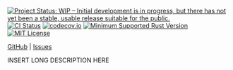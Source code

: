 [![Project Status: WIP – Initial development is in progress, but there has not yet been a stable, usable release suitable for the public.](https://www.repostatus.org/badges/latest/wip.svg)](https://www.repostatus.org/#wip)
[![CI Status](https://github.com/jwodder-test/cleesh/actions/workflows/test.yml/badge.svg)](https://github.com/jwodder-test/cleesh/actions/workflows/test.yml)
[![codecov.io](https://codecov.io/gh/jwodder-test/cleesh/branch/master/graph/badge.svg)](https://codecov.io/gh/jwodder-test/cleesh)
[![Minimum Supported Rust Version](https://img.shields.io/badge/MSRV-1.69-orange)](https://www.rust-lang.org)
[![MIT License](https://img.shields.io/github/license/jwodder-test/cleesh.svg)](https://opensource.org/licenses/MIT)

[GitHub](https://github.com/jwodder-test/cleesh) | [Issues](https://github.com/jwodder-test/cleesh/issues)

INSERT LONG DESCRIPTION HERE
